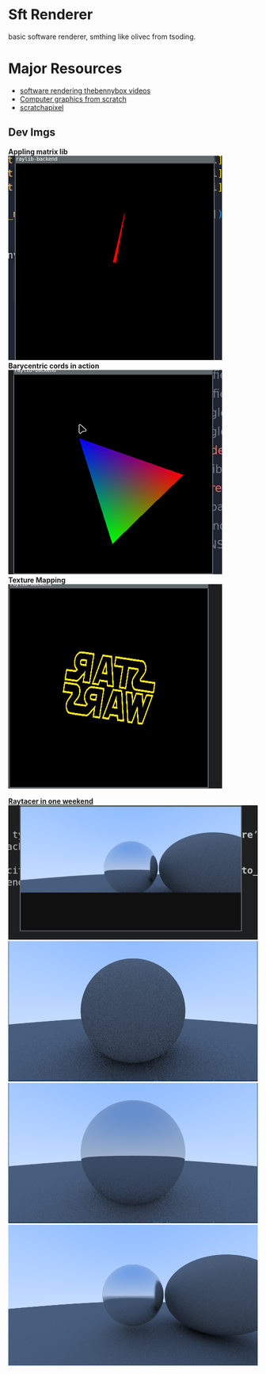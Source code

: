 # Sft Renderer
basic software renderer, smthing like olivec from tsoding.    



# Major Resources
-   [software rendering thebennybox videos](https://www.youtube.com/watch?v=v7nrzvd9A5c&list=PLEETnX-uPtBUbVOok816vTl1K9vV1GgH5&index=5&ab_channel=thebennybox)
-   [Computer graphics from scratch](gabrielgambetta.com/computer-graphics-from-scratch/01-common-concepts.html)
-   [scratchapixel](https://www.scratchapixel.com/index.html)

## Dev Imgs
**Appling matrix lib**    
![matrix meth resualt](./dev-imgs/matrix_meth.gif)     
**Barycentric cords in action**     
![bary traingle](./dev-imgs/bary_traingle.gif)      
**Texture Mapping**       
![texture mapping](./dev-imgs/texture_mapping.gif)


**[Raytacer in one weekend](https://raytracing.github.io/books/RayTracingInOneWeekend.html)**      
![raytracer-loading](dev-imgs/raytracer_loading.gif)
![lambertian](./dev-imgs/raytracer_saved/raytracer_lambertian.png)
![metal](./dev-imgs/raytracer_saved/raytracer_reflection.png)
![metal-material-fuzz-effect](dev-imgs/raytracer_saved/raytracer-fuzz-effect.png)
 